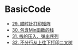 # BasicCode

- [29. 顺时针打印矩阵](https://github.com/hxchen/BasicCode/blob/master/algorithms/java/src/printMatrix/PrintMatrix.java)
- [30. 包含Min函数的栈](https://github.com/hxchen/BasicCode/tree/master/algorithms/java/src/minInStack/)
- [31. 栈的压入、弹出序列](https://github.com/hxchen/BasicCode/blob/master/algorithms/java/src/stackPushPopOrder/StackPushPopOrder.java)
- [32. 不分行从上往下打印二叉树](https://github.com/hxchen/BasicCode/blob/master/algorithms/java/src/printTreeFromTopToBottom/PrintTreeFromTopToBottom.java)